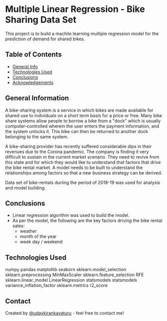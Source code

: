 # Multiple Linear Regression - Bike Sharing Data Set
This project is to build a machile learning multiple regression model for the prediction of demand for shared bikes.


## Table of Contents
* [General Info](#general-information)
* [Technologies Used](#technologies-used)
* [Conclusions](#conclusions)
* [Acknowledgements](#acknowledgements)


## General Information
A bike-sharing system is a service in which bikes are made available for shared use to individuals on a short term basis for a price or free. Many bike share systems allow people to borrow a bike from a "dock" which is usually computer-controlled wherein the user enters the payment information, and the system unlocks it. This bike can then be returned to another dock belonging to the same system.

A bike-sharing provider has recently suffered considerable dips in their revenues due to the Corona pandemic. The company is finding it very difficult to sustain in the current market scenario. They need to revive from this state and 
for which they would like to understand that factors that drive the bike rental market. A model needs to be built to 
understand the relationships among factors so that a new business strategy can be derived.

Data set of bike-rentals duriing the period of 2018-19 was used for analysis and model building.

## Conclusions
- Linear regression algorithm was used to build the model.
- As per the model, the following are the key factors driving the bike rental sales:
    - weather
    - month of the year
    - week day / weekend


## Technologies Used
numpy
pandas
matplotlib
seaborn
sklearn.model_selection
sklearn.preprocessing MinMaxScaler
sklearn.feature_selection RFE
sklearn.linear_model LinearRegression
statsmodels 
statsmodels variance_inflation_factor
sklearn.metrics r2_score

## Contact
Created by [@udaykirankavaturu](https://github.com/udaykirankavaturu/bike-sharing-multiple-linear-regression) - feel free to contact me!